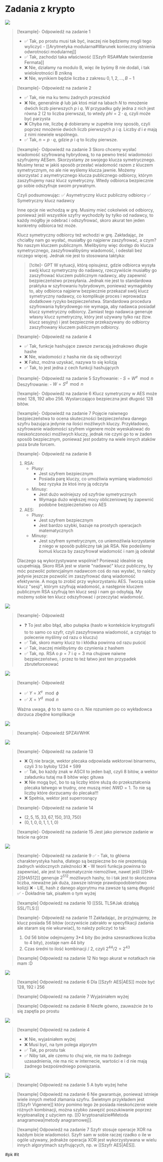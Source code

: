 # Zadania z krypto

![](https://i.imgur.com/yZofNDw.png)

> [!example]- Odpowiedź na zadanie 1
>
> - ✅ Tak, po prostu musi tak być, inaczej nie będziemy mogli tego wyliczyć - [[Arytmetyka modularna#Warunek konieczny istnienia odwrotności modularnej]]
> - ✅ Tak, zachodzi taka właściwość [[Szyfr RSA#Małe twierdzenie Fermata]]
> - ❌ Nie, działamy na modulo B, więc ile byśmy B nie dodali, i tak wielokrotności B znikną
> - ❌ Nie, wynikiem będzie liczba z zakresu $0,1,2,...,B-1$

> [!example]- Odpowiedź na zadanie 2
>
> - ✅ Tak, nie ma ku temu żadnych przeszkód
> - ❌ Nie, generalnie $\phi$ lub jak ktoś miał na labach $N$ to mnożenie dwóch liczb pierwszych $p$ i $q$. W przypadku gdy jedna z nich jest równa $2$ ($2$ to liczba pierwsza), to wtedy $phi=2\cdot q$, czyli może być parzysta
> - ❌ Chyba nie, liczbę $\phi$ dobieramy w zupełnie inny sposób, czyli poprzez mnożenie dwóch liczb pierwszych $p$ i $q$. Liczby $d$ i $e$ mają z nimi niewiele wspólnego.
> - ✅ Tak, $n=p\cdot q$, gdzie $p$ i $q$ to liczby pierwsze.

> [!example]- Odpowiedź na zadanie 3
> Skoro chcemy wysłać wiadomość szyfrowaną hybrydową, to na pewno treść wiadomości szyfrujemy AESem. Skorzystamy ze swojego klucza symetrycznego. Musimy teraz w jakiś sposób przesłać wiadomość razem z kluczem symetrycznym, no ale nie wyślemy klucza jawnie. Możemy skorzystać z asymetrycznego klucza publicznego odbiorcy, którym zaszyfrujemy nasz klucz symetryczny. Wtedy odbiorca bezpiecznie go sobie odszyfruje swoim prywatnym.
>
> Czyli podsumowując:
> ✅ Asymetryczny klucz publiczny odbiorcy
> ✅ Symetryczny klucz nadawcy
>
> Inne opcje nie wchodzą w grę. Musimy mieć cokolwiek od odbiorcy, ponieważ jeśli wszystkie szyfry wychodziły by tylko od nadawcy, to każdy mógłby je odebrać i odszyfrować, skoro akurat ten jeden konkretny odbiorca też może.
>
> Klucz symetryczny odbiorcy też wchodzi w grę. Zakładając, że chciałby nam go wysłać, musiałby go najpierw zaszyfrować, a czym? No naszym kluczem publicznym. Mielibyśmy więc dostęp do klucza symetrycznego, zaszyfrowalibyśmy wiadomość, i odesłali bez niczego więcej. Jednak nie jest to stosowana taktyka:
>
> > [!cite]- GPT
> > W sytuacji, którą opisujesz, gdzie odbiorca wysyła swój klucz symetryczny do nadawcy, rzeczywiście musiałby go zaszyfrować kluczem publicznym nadawcy, aby zapewnić bezpieczeństwo przesyłania. Jednak nie jest to standardowa praktyka w szyfrowaniu hybrydowym, ponieważ wymagałoby to, aby odbiorca najpierw bezpiecznie przekazał swój klucz symetryczny nadawcy, co komplikuje proces i wprowadza dodatkowe ryzyko bezpieczeństwa.
> > Standardowa procedura szyfrowania hybrydowego nie wymaga, aby nadawca posiadał klucz symetryczny odbiorcy. Zamiast tego nadawca generuje własny klucz symetryczny, który jest używany tylko raz (tzw. klucz sesyjny) i jest bezpiecznie przekazywany do odbiorcy zaszyfrowany kluczem publicznym odbiorcy.

> [!example]- Odpowiedź na zadanie 4
>
> - ✅ Tak, funkcje hashujące zawsze zwracają jednakowo długie hashe
> - ❌ Nie, wiadomości z hasha nie da się odtworzyć
> - ❌ Fałsz, można uzyskać, nazywa to się kolizją
> - ✅ Tak, to jest jedna z cech funkcji hashujących

> [!example]- Odpowiedź na zadanie 5
> Szyfrowanie: - $S=W^{e}\mod n$
> Deszyfrowanie: - $W=S^{d}\mod n$

> [!example]- Odpowiedź na zadanie 6
> Klucz symetryczny w AES może mieć 128, 192 albo 256. Wystarczająco bezpieczna jest długość 128 bitów.

> [!example]- Odpowiedź na zadanie 7
> Pojęcie naiwnego bezpieczeństwa to ocena skuteczności bezpieczeństwa danego szyfru bazująca jedynie na ilości możliwych kluczy. Przykładowo, szyfrowanie wiadomości szyfrem vigenere może wyeskalować do nieskończoności możliwych kluczy, jednak nie czyni go to w żaden sposób bezpiecznym, ponieważ jest podatny na wiele innych ataków poza brute forcem.

> [!example]- Odpowiedź na zadanie 8
>
> 1. RSA:
>    - Plusy:
>      - Jest szyfrem bezpiecznym
>      - Posiada parę kluczy, co umożliwia wymianę wiadomości bez ryzyka że ktoś inny ją odczyta
>    - Minusy:
>      - Jest dużo wolniejszy od szyfrów symetrycznych
>      - Wymaga dużo większej mocy obliczeniowej by zapewnić podobne bezpieczeństwo co AES
> 2. AES:
>    - Plusy:
>      - Jest szyfrem bezpiecznym
>      - Jest bardzo szybki, bazuje na prostych operacjach matematycznych
>    - Minusy:
>      - Jest szyfrem symetrycznym, co uniemożliwia korzystanie z niego w sposób publiczny tak jak RSA. Nie podeślemy komuś klucza by zaszyfrował wiadomość i nam ją odesłał
>
> Dlaczego są wykorzystywane wspólnie? Ponieważ idealnie się uzupełniają. Skoro RSA jest w stanie "nadawać" klucz publiczny, by móc pozwolić potencjalnym nadawcom coś do nas wysłać, to należy jedynie jeszcze pozwolić im zaszyfrować daną wiadomość efektywnie. A mogą to zrobić przy wykorzystaniu AES. Tworzą sobie klucz "sesji", którym szyfrują wiadomość, a następnie kluczem publicznym RSA szyfrują ten klucz sesji i nam go odsyłają. My możemy sobie ten klucz odszyfrować i przeczytać wiadomość.

![](https://i.imgur.com/El3dJUm.png)

> [!example]- Odpowiedź
>
> - ❓ To jest albo błąd, albo pułapka (hasło w kontekście kryptografii to to samo co szyfr, czyli zaszyfrowana wiadomość, a czytając to polecenie myślimy od razu o kluczu)
> - ✅ Tak, skoro mamy klucz to i kłódka powinna od razu puścić
> - ✅ Tak, inaczej mielibyśmy do czynienia z hashem
> - ✅ Tak, np. RSA o $p=7$ i $q=3$ ma chujowe naiwne bezpieczeństwo, i przez to też łatwo jest ten przypadek zbruteforceować

![](https://i.imgur.com/sH0Kq4f.png)

> [!example]- Odpowiedź
>
> - ✅ $Y=X^{e}\mod \phi$
> - ✅ $X=Y^{d}\mod n$
>
> Ważna uwaga, $\phi$ to to samo co $n$. Nie rozumiem po co wykładowca dorzuca zbędne komplikacje

![](https://i.imgur.com/wVK8yzK.png)

> [!example]- Odpowiedź
> SPZAVWHK

![](https://i.imgur.com/vzajOcV.png)

> [!example]- Odpowiedź na zadanie 13
>
> - ❌ Oj nie bracje, wektor plecaka odpowiada wektorowi binarnemu, czyli 3 to byłoby $1234+599$
> - ✅ Tak, bo każdy znak w ASCII to jeden bajt, czyli 8 bitów, a wektor załadunku tutaj ma 8 bitów więc gituwa
> - ❌ Nie mogą być, bo to są liczby które służą do przekształcenia plecaka łatwego w trudny, one muszą mieć $NWD=1$. To nie są liczby które dorzucamy do plecaka!!!
> - ❌ Spełnia, wektor jest superrosnący

> [!example]- Odpowiedź na zadanie 14
>
> - $(2,5,15,33,67,150,313,750)$
> - $(0,1,0,0,1,1,1,0)$

> [!example]- Odpowiedź na zadanie 15
> Jest jako pierwsze zadanie w teście na górze

![](https://i.imgur.com/vi8dnHq.png)

> [!example]- Odpowiedź na zadanie 9
> ✅ - Tak, to główna charakterystyka hasha, dlatego są bezpieczne bo nie prezentują żadnych widocznych zależności
> ❌ - W teorii funkcja powinna to zapewniać, ale jest to matematycznie niemożliwe, nawet jeśli [[SHA-2|SHA512]] generuje $2^512$ możliwych hashy, to i tak jest to skończona liczba, nieważne jak duża, zawsze istnieje prawdopodobieństwo kolizji
> ❌ - LIE, hash z danego algorytmu ma zawsze tą samą długość
> ✅ - Dokładnie tak, pisałem o tym wyżej

> [!example] Odpowiedź na zadanie 10
> [[SSL TLS#Jak działają SSL/TLS:]]

> [!example]- Odpowiedź na zadanie 11
> Zakładając, że przyjmujemy, że klucz posiada 56 bitów (oczywiście zabrakło w specyfikacji zadania ale staram się nie wkurwiać), to należy policzyć to tak:
>
> 1. Od 56 bitów odejmujemy 3\*4 bity (bo jedna szesnastkowa liczba to 4 bity), zostaje nam 44 bity
> 2. Czas średni to ilość kombinacji / 2, czyli $2^44/2=2^{43}$

> [!example] Odpowiedź na zadanie 12
> No tego akurat w notatkach nie mam :D

![](https://i.imgur.com/KrQYjti.png)

> [!example] Odpowiedź na zadanie 6
> Dla [[Szyfr AES|AES]] może być 128, 192 i 256

> [!example] Odpowiedź na zadanie 7
> Wyjaśniałem wyżej

> [!example] Odpowiedź na zadanie 8
> Niezłe gówno, zauważcie że to się zapętla po prostu

![](https://i.imgur.com/QaUqva0.png)

> [!example] Odpowiedź na zadanie 4
>
> - ❌ Nie, wyjaśniałem wyżej
> - ❌ Musi być, na tym polega algorytm
> - ✅ Tak, po prostu tak
> - ✅ Niby tak, ale czemu to chuj wie, nie ma to żadnego uzasadnienia, nie ma nic w internecie, wartości e i d nie mają żadnego bezpośredniego powiązania.

![](https://i.imgur.com/lfpu8tf.jpg)

> [!example] Odpowiedź na zadanie 5
> A było wyżej hehe

> [!example] Odpowiedź na zadanie 6
> Nie gwarantuje, ponieważ istnieje wiele innych metod złamania szyfru. Świetnym przykładem jest [[Szyfr Vigenere]] który pomimo tego że posiada nieskończenie wiele różnych kombinacji, można szybko zawęzić poszukiwanie poprzez kryptoanalizę z użyciem np. [[O kryptoanalizie#Metoda anagramowa|metody anagramowej]].

> [!example] Odpowiedź na zadanie 7
> Szyfr stosuje operacje XOR na każdym bicie wiadomości. Szyfr sam w sobie raczej rzadko o ile w ogóle używany, jednakże operacja XOR jest wykorzystywana w wielu innych algorytmach szyfrujących, np. w [[Szyfr AES|AES]].

#pk #it
